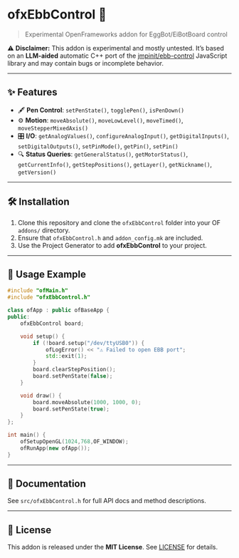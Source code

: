 # ofxEbbControl 🐣

> Experimental OpenFrameworks addon for EggBot/EiBotBoard control

:warning: **Disclaimer:** This addon is experimental and mostly untested. It’s based on an **LLM-aided** automatic C++ port of the [jmpinit/ebb-control](https://github.com/jmpinit/ebb-control) JavaScript library and may contain bugs or incomplete behavior.


---

## ✨ Features

- 🖋️ **Pen Control**: `setPenState()`, `togglePen()`, `isPenDown()`
- ⚙️ **Motion**: `moveAbsolute()`, `moveLowLevel()`, `moveTimed()`, `moveStepperMixedAxis()`
- 🎛️ **I/O**: `getAnalogValues()`, `configureAnalogInput()`, `getDigitalInputs()`, `setDigitalOutputs()`, `setPinMode()`, `getPin()`, `setPin()`
- 🔍 **Status Queries**: `getGeneralStatus()`, `getMotorStatus()`, `getCurrentInfo()`, `getStepPositions()`, `getLayer()`, `getNickname()`, `getVersion()`

---

## 🛠 Installation

1. Clone this repository and clone the `ofxEbbControl` folder into your OF `addons/` directory.
2. Ensure that `ofxEbbControl.h` and `addon_config.mk` are included.
3. Use the Project Generator to add **ofxEbbControl** to your project.

---

## 🚀 Usage Example

```cpp
#include "ofMain.h"
#include "ofxEbbControl.h"

class ofApp : public ofBaseApp {
public:
    ofxEbbControl board;

    void setup() {
        if (!board.setup("/dev/ttyUSB0")) {
            ofLogError() << "⚠️ Failed to open EBB port";
            std::exit(1);
        }
        board.clearStepPosition();
        board.setPenState(false);
    }

    void draw() {
        board.moveAbsolute(1000, 1000, 0);
        board.setPenState(true);
    }
};

int main() {
    ofSetupOpenGL(1024,768,OF_WINDOW);
    ofRunApp(new ofApp());
}
```

---

## 📖 Documentation

See `src/ofxEbbControl.h` for full API docs and method descriptions.

---

## 📜 License

This addon is released under the **MIT License**. See [LICENSE](LICENSE) for details.

